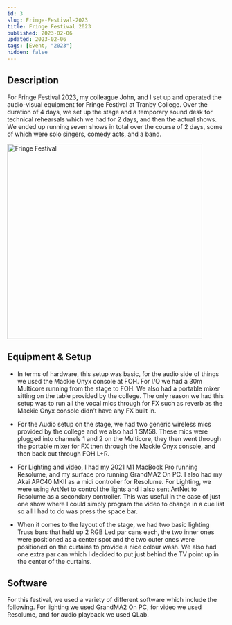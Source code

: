 ```yaml
---
id: 3
slug: Fringe-Festival-2023
title: Fringe Festival 2023
published: 2023-02-06
updated: 2023-02-06
tags: [Event, "2023"]
hidden: false
---
```


<script>
  import FringeFestival from "./Fringe-Festival-2023.webp?w=500;700;900;1200;1600&avif&srcset"
</script>

## Description

For Fringe Festival 2023, my colleague John, and I set up and operated the audio-visual equipment for Fringe Festival at Tranby College. Over the duration of 4 days, we set up the stage and a temporary sound desk for technical rehearsals which we had for 2 days, and then the actual shows. We ended up running seven shows in total over the course of 2 days, some of which were solo singers, comedy acts, and a band.

<img srcset={FringeFestival} alt="Fringe Festival" width="450" />

## Equipment & Setup

- In terms of hardware, this setup was basic, for the audio side of things we used the Mackie Onyx console at FOH. For I/O we had a 30m Multicore running from the stage to FOH. We also had a portable mixer sitting on the table provided by the college. The only reason we had this setup was to run all the vocal mics through for FX such as reverb as the Mackie Onyx console didn’t have any FX built in.

- For the Audio setup on the stage, we had two generic wireless mics provided by the college and we also had 1 SM58. These mics were plugged into channels 1 and 2 on the Multicore, they then went through the portable mixer for FX then through the Mackie Onyx console, and then back out through FOH L+R.

- For Lighting and video, I had my 2021 M1 MacBook Pro running Resolume, and my surface pro running GrandMA2 On PC. I also had my Akai APC40 MKII as a midi controller for Resolume. For Lighting, we were using ArtNet to control the lights and I also sent ArtNet to Resolume as a secondary controller. This was useful in the case of just one show where I could simply program the video to change in a cue list so all I had to do was press the space bar.

- When it comes to the layout of the stage, we had two basic lighting Truss bars that held up 2 RGB Led par cans each, the two inner ones were positioned as a center spot and the two outer ones were positioned on the curtains to provide a nice colour wash. We also had one extra par can which I decided to put just behind the TV point up in the center of the curtains.

## Software

For this festival, we used a variety of different software which include the following. For lighting we used GrandMA2 On PC, for video we used Resolume, and for audio playback we used QLab.

<br/>
